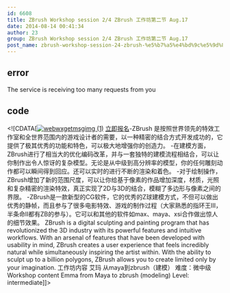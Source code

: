 ```yaml
---
id: 6608
title: ZBrush Workshop session 2/4 ZBrush 工作坊第二节 Aug.17
date: 2014-08-14 00:41:34
author: 23
group: ZBrush Workshop session 2/4 ZBrush 工作坊第二节 Aug.17
post_name: zbrush-workshop-session-24-zbrush-%e5%b7%a5%e4%bd%9c%e5%9d%8a%e7%ac%ac%e4%ba%8c%e8%8a%82-aug-17
---
```


## error
The service is receiving too many requests from you

## code
 <!\[CDATA\[[![webwxgetmsgimg (1)](http://xinchejian.com/wp-content/uploads/2014/08/webwxgetmsgimg-1-290x290.jpg)](http://139.162.84.35/wp-content/uploads/2014/08/webwxgetmsgimg-1.jpg) [立即报名](http://www.huodongxing.com/go/zb2 "立即报名")\-ZBrush 是按照世界领先的特效工作室和全世界范围内的游戏设计者的需要，以一种精密的结合方式开发成功的，它提供了极其优秀的功能和特色，可以极大地增强你的创造力。 -在建模方面，ZBrush进行了相当大的优化编码改革，并与一套独特的建模流程相结合，可以让你制作出令人惊讶的复杂模型。无论是从中级到高分辨率的模型，你的任何雕刻动作都可以瞬间得到回应。还可以实时的进行不断的渲染和着色。 -对于绘制操作，ZBrush增加了新的范围尺度，可以让你给基于像素的作品增加深度，材质，光照和复杂精密的渲染特效，真正实现了2D与3D的结合，模糊了多边形与像素之间的界限。 -ZBrush是一款新型的CG软件，它的优秀的Z球建模方式，不但可以做出优秀的静帧，而且参与了很多电影特效、游戏的制作过程（大家熟悉的指环王III，半条命II都有ZB的参与）。它可以和其他的软件如max、maya、xsi合作做出惊人的细节效果。 ZBrush is a digital sculpting and painting program that has revolutionized the 3D industry with its powerful features and intuitive workflows. With an arsenal of features that have been developed with usability in mind, ZBrush creates a user experience that feels incredibly natural while simultaneously inspiring the artist within. With the ability to sculpt up to a billion polygons, ZBrush allows you to create limited only by your imagination. 工作坊内容 艾玛 从maya到zbrush（建模） 难度：微中级 Workshop content Emma from Maya to zbrush (modeling) Level: intermediate\]\]> 
